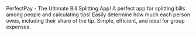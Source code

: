 PerfectPay - The Ultimate Bill Splitting App!
A perfect app for splitting bills among people and calculating tips! Easily determine how much each person owes, including their share of the tip. Simple, efficient, and ideal for group expenses.
